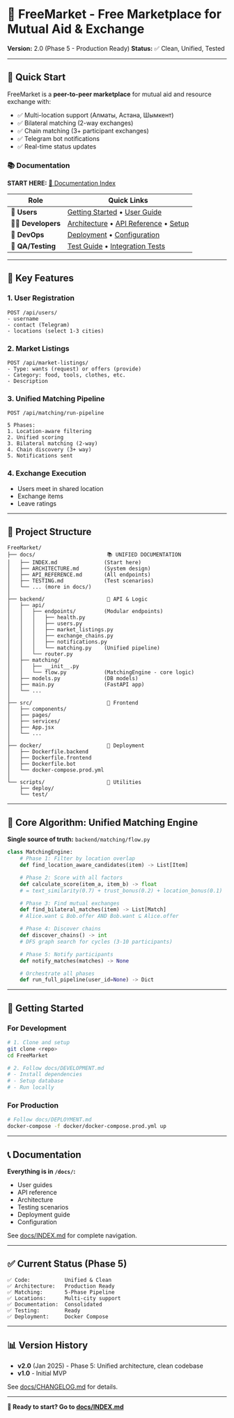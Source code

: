 # 🎁 FreeMarket - Free Marketplace for Mutual Aid & Exchange

**Version:** 2.0 (Phase 5 - Production Ready)
**Status:** ✅ Clean, Unified, Tested

---

## 🚀 Quick Start

FreeMarket is a **peer-to-peer marketplace** for mutual aid and resource exchange with:
- ✅ Multi-location support (Алматы, Астана, Шымкент)
- ✅ Bilateral matching (2-way exchanges)
- ✅ Chain matching (3+ participant exchanges)
- ✅ Telegram bot notifications
- ✅ Real-time status updates

### 📚 Documentation

**START HERE:** [📖 Documentation Index](./docs/INDEX.md)

| Role | Quick Links |
|------|------------|
| **👥 Users** | [Getting Started](./docs/GETTING_STARTED.md) • [User Guide](./docs/USER_GUIDE.md) |
| **👨‍💻 Developers** | [Architecture](./docs/ARCHITECTURE.md) • [API Reference](./docs/API_REFERENCE.md) • [Setup](./docs/DEVELOPMENT.md) |
| **🚀 DevOps** | [Deployment](./docs/DEPLOYMENT.md) • [Configuration](./docs/CONFIGURATION.md) |
| **🧪 QA/Testing** | [Test Guide](./docs/TESTING.md) • [Integration Tests](./docs/INTEGRATION_TESTS.md) |

---

## 🎯 Key Features

### 1. User Registration
```
POST /api/users/
- username
- contact (Telegram)
- locations (select 1-3 cities)
```

### 2. Market Listings
```
POST /api/market-listings/
- Type: wants (request) or offers (provide)
- Category: food, tools, clothes, etc.
- Description
```

### 3. Unified Matching Pipeline
```
POST /api/matching/run-pipeline

5 Phases:
1. Location-aware filtering
2. Unified scoring
3. Bilateral matching (2-way)
4. Chain discovery (3+ way)
5. Notifications sent
```

### 4. Exchange Execution
- Users meet in shared location
- Exchange items
- Leave ratings

---

## 📁 Project Structure

```
FreeMarket/
├── docs/                       📚 UNIFIED DOCUMENTATION
│   ├── INDEX.md               (Start here)
│   ├── ARCHITECTURE.md        (System design)
│   ├── API_REFERENCE.md       (All endpoints)
│   ├── TESTING.md             (Test scenarios)
│   └── ... (more in docs/)
│
├── backend/                    🔧 API & Logic
│   ├── api/
│   │   ├── endpoints/         (Modular endpoints)
│   │   │   ├── health.py
│   │   │   ├── users.py
│   │   │   ├── market_listings.py
│   │   │   ├── exchange_chains.py
│   │   │   ├── notifications.py
│   │   │   └── matching.py    (Unified pipeline)
│   │   └── router.py
│   ├── matching/
│   │   ├── __init__.py
│   │   └── flow.py            (MatchingEngine - core logic)
│   ├── models.py              (DB models)
│   ├── main.py                (FastAPI app)
│   └── ...
│
├── src/                        🎨 Frontend
│   ├── components/
│   ├── pages/
│   ├── services/
│   ├── App.jsx
│   └── ...
│
├── docker/                     🐳 Deployment
│   ├── Dockerfile.backend
│   ├── Dockerfile.frontend
│   ├── Dockerfile.bot
│   └── docker-compose.prod.yml
│
└── scripts/                    📜 Utilities
    ├── deploy/
    └── test/
```

---

## 🔄 Core Algorithm: Unified Matching Engine

**Single source of truth:** `backend/matching/flow.py`

```python
class MatchingEngine:
    # Phase 1: Filter by location overlap
    def find_location_aware_candidates(item) -> List[Item]

    # Phase 2: Score with all factors
    def calculate_score(item_a, item_b) -> float
    # = text_similarity(0.7) + trust_bonus(0.2) + location_bonus(0.1)

    # Phase 3: Find mutual exchanges
    def find_bilateral_matches(item) -> List[Match]
    # Alice.want ⊆ Bob.offer AND Bob.want ⊆ Alice.offer

    # Phase 4: Discover chains
    def discover_chains() -> int
    # DFS graph search for cycles (3-10 participants)

    # Phase 5: Notify participants
    def notify_matches(matches) -> None

    # Orchestrate all phases
    def run_full_pipeline(user_id=None) -> Dict
```

---

## 🚀 Getting Started

### For Development
```bash
# 1. Clone and setup
git clone <repo>
cd FreeMarket

# 2. Follow docs/DEVELOPMENT.md
# - Install dependencies
# - Setup database
# - Run locally
```

### For Production
```bash
# Follow docs/DEPLOYMENT.md
docker-compose -f docker/docker-compose.prod.yml up
```

---

## 📞 Documentation

**Everything is in `/docs/`:**
- User guides
- API reference
- Architecture
- Testing scenarios
- Deployment guide
- Configuration

See [docs/INDEX.md](./docs/INDEX.md) for complete navigation.

---

## ✅ Current Status (Phase 5)

```
✅ Code:           Unified & Clean
✅ Architecture:   Production Ready
✅ Matching:       5-Phase Pipeline
✅ Locations:      Multi-city support
✅ Documentation:  Consolidated
✅ Testing:        Ready
✅ Deployment:     Docker Compose
```

---

## 📊 Version History

- **v2.0** (Jan 2025) - Phase 5: Unified architecture, clean codebase
- **v1.0** - Initial MVP

See [docs/CHANGELOG.md](./docs/CHANGELOG.md) for details.

---

**📖 Ready to start? Go to [docs/INDEX.md](./docs/INDEX.md)**
